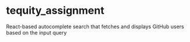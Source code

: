# tequity_assignment
React-based autocomplete search that fetches and displays GitHub users based on the input query
